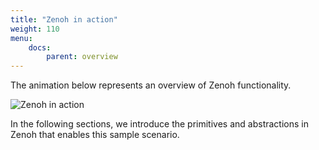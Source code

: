 ```yaml
---
title: "Zenoh in action"
weight: 110
menu: 
    docs:
        parent: overview
---
```


The animation below represents an overview of Zenoh functionality. 

<!-- The source is available at https://drive.google.com/file/d/1dyyfoXbuHESOh-HaOWvC73STPb1J20Pt/view?usp=sharing (ATO/Techno/Slides/zenoh/2022/zenoh-web-animation.key) -->
![Zenoh in action](/img/zenoh-usecase.gif "Zenoh in action")

In the following sections, we introduce the primitives and abstractions in Zenoh that enables this sample scenario.